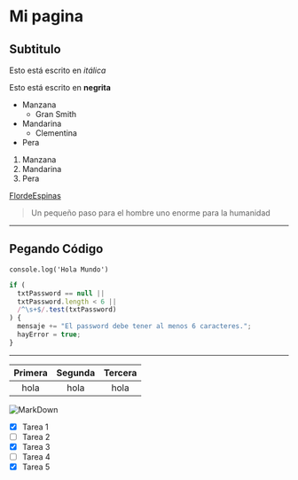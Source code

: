 # Mi pagina

## Subtitulo

Esto está escrito en _itálica_

Esto está escrito en **negrita**

- Manzana
  - Gran Smith
- Mandarina
  - Clementina
- Pera

1. Manzana
2. Mandarina
3. Pera

[FlordeEspinas](https://tallerphpispi9112.000webhostapp.com/flordeespinas/index.html)

> Un pequeño paso para el hombre uno enorme para la humanidad

---

## Pegando Código

`console.log('Hola Mundo')`

```javascript
if (
  txtPassword == null ||
  txtPassword.length < 6 ||
  /^\s+$/.test(txtPassword)
) {
  mensaje += "El password debe tener al menos 6 caracteres.";
  hayError = true;
}
```

---

| Primera | Segunda | Tercera |
| :-----: | :-----: | :-----: |
|  hola   |  hola   |  hola   |

![MarkDown](https://i0.wp.com/kirkstrobeck.github.io/whatismarkdown.com/img/markdown.png "MarkDowb")

<!-- GitHub MarkDown-->

- [x] Tarea 1
- [ ] Tarea 2
- [x] Tarea 3
- [ ] Tarea 4
- [x] Tarea 5

